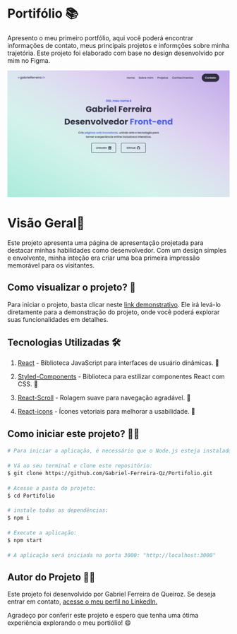 # Portifólio 📚

Apresento o meu primeiro portfólio, aqui você poderá encontrar informações de contato, meus principais projetos e informções sobre minha trajetória. Este projeto foi elaborado com base no design desenvolvido por mim no Figma.


![Tela Desktop](./public/Portifolio%201.svg)

# Visão Geral🌟

Este projeto apresenta uma página de apresentação projetada para destacar minhas habilidades como desenvolvedor. Com um design simples e envolvente, minha inteção era criar uma boa primeira impressão memorável para os visitantes.

## Como visualizar o projeto? 👀

Para iniciar o projeto, basta clicar neste [link demonstrativo](https://portifolio-brown-omega.vercel.app/). Ele irá levá-lo diretamente para a demonstração do projeto, onde você poderá explorar suas funcionalidades em detalhes.

## Tecnologias Utilizadas 🛠️

1. [React](https://pt-br.react.dev/) - Biblioteca JavaScript para interfaces de usuário dinâmicas. 🚀

2. [Styled-Components](https://styled-components.com/) - Biblioteca para estilizar componentes React com CSS.  💅

3. [React-Scroll](https://www.npmjs.com/package/react-scroll) - Rolagem suave para navegação agradável. 🌊

4. [React-icons](https://react-icons.github.io/react-icons/) - Ícones vetoriais para melhorar a usabilidade. 🎨

## Como iniciar este projeto? 👨‍💻

``` bash
# Para iniciar a aplicação, é necessário que o Node.js esteja instalado no computador.

# Vá ao seu terminal e clone este repositório:
$ git clone https://github.com/Gabriel-Ferreira-Qz/Portifolio.git

# Acesse a pasta do projeto:
$ cd Portifolio

# instale todas as dependências:
$ npm i

# Execute a aplicação:
$ npm start

# A aplicação será iniciada na porta 3000: "http://localhost:3000"
```


## Autor do Projeto 👨‍💻

Este projeto foi desenvolvido por Gabriel Ferreira de Queiroz. Se deseja entrar em contato, [acesse o meu perfil no LinkedIn.](https://www.linkedin.com/in/gabriel-queiroz-7a1428212/)

Agradeço por conferir este projeto e espero que tenha uma ótima experiência explorando o meu portiólio! 😄
